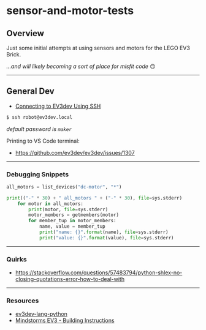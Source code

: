 # sensor-and-motor-tests

## Overview

Just some initial attempts at using sensors and motors for the LEGO EV3 Brick.

_...and will likely becoming a sort of place for misfit code_ 🙃

---

## General Dev

- [Connecting to EV3dev Using SSH](https://www.ev3dev.org/docs/tutorials/connecting-to-ev3dev-with-ssh/)

```bash
$ ssh robot@ev3dev.local
```
_default password is `maker`_


Printing to VS Code terminal:
- https://github.com/ev3dev/ev3dev/issues/1307

---

### Debugging Snippets

```python
all_motors = list_devices("dc-motor", "*")

print(("-" * 30) + " all_motors " + ("-" * 30), file=sys.stderr)
    for motor in all_motors:
        print(motor, file=sys.stderr)
        motor_members = getmembers(motor)
        for member_tup in motor_members:
            name, value = member_tup
            print("name: {}".format(name), file=sys.stderr)
            print("value: {}".format(value), file=sys.stderr)


```

---

### Quirks

- https://stackoverflow.com/questions/57483794/python-shlex-no-closing-quotations-error-how-to-deal-with

---

### Resources

- [ev3dev-lang-python](https://github.com/ev3dev/ev3dev-lang-python)
- [Mindstorms EV3 - Building Instructions](https://education.lego.com/en-us/product-resources/mindstorms-ev3/downloads/building-instructions)
